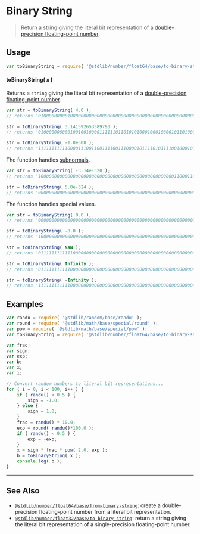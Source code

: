 <!--

@license Apache-2.0

Copyright (c) 2018 The Stdlib Authors.

Licensed under the Apache License, Version 2.0 (the "License");
you may not use this file except in compliance with the License.
You may obtain a copy of the License at

   http://www.apache.org/licenses/LICENSE-2.0

Unless required by applicable law or agreed to in writing, software
distributed under the License is distributed on an "AS IS" BASIS,
WITHOUT WARRANTIES OR CONDITIONS OF ANY KIND, either express or implied.
See the License for the specific language governing permissions and
limitations under the License.

-->

# Binary String

> Return a string giving the literal bit representation of a [double-precision floating-point number][ieee754].

<section class="usage">

## Usage

```javascript
var toBinaryString = require( '@stdlib/number/float64/base/to-binary-string' );
```

#### toBinaryString( x )

Returns a `string` giving the literal bit representation of a [double-precision floating-point number][ieee754].

```javascript
var str = toBinaryString( 4.0 );
// returns '0100000000010000000000000000000000000000000000000000000000000000'

str = toBinaryString( 3.141592653589793 );
// returns '0100000000001001001000011111101101010100010001000010110100011000'

str = toBinaryString( -1.0e308 );
// returns '1111111111100001110011001111001110000101111010111100100010100000'
```

The function handles [subnormals][subnormals].

```javascript
var str = toBinaryString( -3.14e-320 );
// returns '1000000000000000000000000000000000000000000000000001100011010011'

str = toBinaryString( 5.0e-324 );
// returns '0000000000000000000000000000000000000000000000000000000000000001'
```

The function handles special values.

```javascript
var str = toBinaryString( 0.0 );
// returns '0000000000000000000000000000000000000000000000000000000000000000'

str = toBinaryString( -0.0 );
// returns '1000000000000000000000000000000000000000000000000000000000000000'

str = toBinaryString( NaN );
// returns '0111111111111000000000000000000000000000000000000000000000000000'

str = toBinaryString( Infinity );
// returns '0111111111110000000000000000000000000000000000000000000000000000'

str = toBinaryString( -Infinity );
// returns '1111111111110000000000000000000000000000000000000000000000000000'
```

</section>

<!-- /.usage -->

<section class="examples">

## Examples

<!-- eslint no-undef: "error" -->

```javascript
var randu = require( '@stdlib/random/base/randu' );
var round = require( '@stdlib/math/base/special/round' );
var pow = require( '@stdlib/math/base/special/pow' );
var toBinaryString = require( '@stdlib/number/float64/base/to-binary-string' );

var frac;
var sign;
var exp;
var b;
var x;
var i;

// Convert random numbers to literal bit representations...
for ( i = 0; i < 100; i++ ) {
    if ( randu() < 0.5 ) {
        sign = -1.0;
    } else {
        sign = 1.0;
    }
    frac = randu() * 10.0;
    exp = round( randu()*100.0 );
    if ( randu() < 0.5 ) {
        exp = -exp;
    }
    x = sign * frac * pow( 2.0, exp );
    b = toBinaryString( x );
    console.log( b );
}
```

</section>

<!-- /.examples -->

<!-- Section for related `stdlib` packages. Do not manually edit this section, as it is automatically populated. -->

<section class="related">

* * *

## See Also

-   <span class="package-name">[`@stdlib/number/float64/base/from-binary-string`][@stdlib/number/float64/base/from-binary-string]</span><span class="delimiter">: </span><span class="description">create a double-precision floating-point number from a literal bit representation.</span>
-   <span class="package-name">[`@stdlib/number/float32/base/to-binary-string`][@stdlib/number/float32/base/to-binary-string]</span><span class="delimiter">: </span><span class="description">return a string giving the literal bit representation of a single-precision floating-point number.</span>

</section>

<!-- /.related -->

<!-- Section for all links. Make sure to keep an empty line after the `section` element and another before the `/section` close. -->

<section class="links">

[ieee754]: https://en.wikipedia.org/wiki/IEEE_754-1985

[subnormals]: https://en.wikipedia.org/wiki/Denormal_number

<!-- <related-links> -->

[@stdlib/number/float64/base/from-binary-string]: https://github.com/stdlib-js/stdlib/tree/develop/lib/node_modules/%40stdlib/number/float64/base/from-binary-string

[@stdlib/number/float32/base/to-binary-string]: https://github.com/stdlib-js/stdlib/tree/develop/lib/node_modules/%40stdlib/number/float32/base/to-binary-string

<!-- </related-links> -->

</section>

<!-- /.links -->
